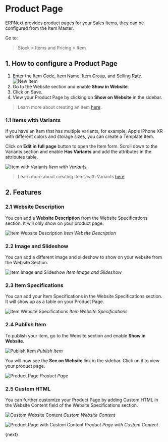 <!-- add-breadcrumbs -->
# Product Page

ERPNext provides product pages for your Sales Items, they can be configured from
the Item Master.

Go to:
> Stock > Items and Pricing > Item

## 1. How to configure a Product Page
1. Enter the Item Code, Item Name, Item Group, and Selling Rate.
    ![New Item](/docs/assets/img/website/new-item.png)
1. Go to the Website section and enable **Show in Website**.
1. Click on Save.
1. View your Product Page by clicking on **Show on Website** in the sidebar.

> Learn more about creating an Item [here](/docs/user/manual/en/stock/item).

### 1.1 Items with Variants

If you have an Item that has multiple variants, for example, Apple iPhone XR
with different colors and storage sizes, you can create a Template Item.

Click on **Edit in full page** button to open the Item form. Scroll down to the
Variants section and enable **Has Variants** and add the attributes in the
attributes table.

![Item with Variants](/docs/assets/img/website/item-with-variants.png)
*Item with Variants*

> Learn more about creating Items with Variants [here](/docs/user/manual/en/stock/item-variants)

## 2. Features

### 2.1 Website Description

You can add a **Website Description** from the Website Specifications section.
It will only show on your product page.

![Item Website Description](/docs/assets/img/website/item-website-description.png)
*Item Website Description*

### 2.2 Image and Slideshow

You can add a different image and slideshow to show on your website from the
Website Section.

![Item Image and Slideshow](/docs/assets/img/website/item-image-slideshow.png)
*Item Image and Slideshow*

### 2.3 Item Specifications

You can add your Item Specifications in the Website Specifications section. It
will show up as a table on your Product Page.

![Item Website Specifications](/docs/assets/img/website/item-website-specifications.png)
*Item Website Specifications*

### 2.4 Publish Item

To publish your item, go to the Website section and enable **Show in Website**.

![Publish Item](/docs/assets/img/website/publish-item.png)
*Publish Item*

You will now see the **See on Website** link in the sidebar. Click on it to view
your product page.

![Product Page](/docs/assets/img/website/product-page.png)
*Product Page*

### 2.5 Custom HTML

You can further customize your Product Page by adding Custom HTML in the Website
Content field of the Website Specifications section.

![Custom Website Content](/docs/assets/img/website/custom-website-content.png)
*Custom Website Content*

![Product Page with Custom Content](/docs/assets/img/website/product-page-with-custom-content.png)
*Product Page with Custom Content*

{next}